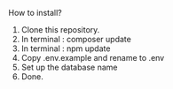 How to install?

1. Clone this repository.
2. In terminal : composer update
3. In terminal : npm update
4. Copy .env.example and rename to .env
5. Set up the database name
6. Done.
